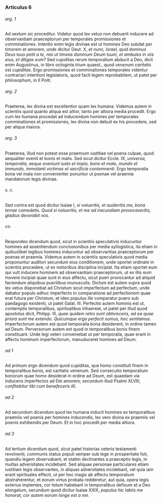 ### Articulus 6

###### arg. 1
Ad sextum sic proceditur. Videtur quod lex vetus non debuerit inducere ad observantiam praeceptorum per temporales promissiones et comminationes. Intentio enim legis divinae est ut homines Deo subdat per timorem et amorem, unde dicitur Deut. X, *et nunc, Israel, quid dominus Deus tuus petit a te, nisi ut timeas dominum Deum tuum, et ambules in viis eius, et diligas eum?* Sed cupiditas rerum temporalium abducit a Deo, dicit enim Augustinus, in libro octoginta trium quaest., quod *venenum caritatis est cupiditas*. Ergo promissiones et comminationes temporales videntur contrariari intentioni legislatoris, quod facit legem reprobabilem, ut patet per philosophum, in II Polit.

###### arg. 2
Praeterea, lex divina est excellentior quam lex humana. Videmus autem in scientiis quod quanto aliqua est altior, tanto per altiora media procedit. Ergo cum lex humana procedat ad inducendum homines per temporales comminationes et promissiones, lex divina non debuit ex his procedere, sed per aliqua maiora.

###### arg. 3
Praeterea, illud non potest esse praemium iustitiae vel poena culpae, quod aequaliter evenit et bonis et malis. Sed sicut dicitur Eccle. IX, *universa, temporalia, aeque eveniunt iusto et impio, bono et malo, mundo et immundo, immolanti victimas et sacrificia contemnenti*. Ergo temporalia bona vel mala non convenienter ponuntur ut poenae vel praemia mandatorum legis divinae.

###### s. c.
Sed contra est quod dicitur Isaiae I, *si volueritis, et audieritis me, bona terrae comedetis. Quod si nolueritis, et me ad iracundiam provocaveritis, gladius devorabit vos*.

###### co.
Respondeo dicendum quod, sicut in scientiis speculativis inducuntur homines ad assentiendum conclusionibus per media syllogistica, ita etiam in quibuslibet legibus homines inducuntur ad observantias praeceptorum per poenas et praemia. Videmus autem in scientiis speculativis quod media proponuntur auditori secundum eius conditionem, unde oportet ordinate in scientiis procedere, ut ex notioribus disciplina incipiat. Ita etiam oportet eum qui vult inducere hominem ad observantiam praeceptorum, ut ex illis eum movere incipiat quae sunt in eius affectu, sicut pueri provocantur ad aliquid faciendum aliquibus puerilibus munusculis. Dictum est autem supra quod lex vetus disponebat ad Christum sicut imperfectum ad perfectum, unde dabatur populo adhuc imperfecto in comparatione ad perfectionem quae erat futura per Christum, et ideo populus ille comparatur puero sub paedagogo existenti, ut patet Galat. III. Perfectio autem hominis est ut, contemptis temporalibus, spiritualibus inhaereat, ut patet per illud quod apostolus dicit, Philipp. III, *quae quidem retro sunt obliviscens, ad ea quae priora sunt me extendo. Quicumque ergo perfecti sumus, hoc sentiamus*. Imperfectorum autem est quod temporalia bona desiderent, in ordine tamen ad Deum. Perversorum autem est quod in temporalibus bonis finem constituant. Unde legi veteri conveniebat ut per temporalia, quae erant in affectu hominum imperfectorum, manuduceret homines ad Deum.

###### ad 1
Ad primum ergo dicendum quod cupiditas, qua homo constituit finem in temporalibus bonis, est caritatis venenum. Sed consecutio temporalium bonorum quae homo desiderat in ordine ad Deum, est quaedam via inducens imperfectos ad Dei amorem; secundum illud Psalmi XLVIII, *confitebitur tibi cum benefeceris illi*.

###### ad 2
Ad secundum dicendum quod lex humana inducit homines ex temporalibus praemiis vel poenis per homines inducendis, lex vero divina ex praemiis vel poenis exhibendis per Deum. Et in hoc procedit per media altiora.

###### ad 3
Ad tertium dicendum quod, sicut patet historias veteris testamenti revolventi, communis status populi semper sub lege in prosperitate fuit, quandiu legem observabant; et statim declinantes a praeceptis legis, in multas adversitates incidebant. Sed aliquae personae particulares etiam iustitiam legis observantes, in aliquas adversitates incidebant, vel quia iam erant spirituales effecti, ut per hoc magis ab affectu temporalium abstraherentur, et eorum virtus probata redderetur; aut quia, opera legis exterius implentes, cor totum habebant in temporalibus defixum et a Deo elongatum, secundum quod dicitur Isaiae XXIX, *populus hic labiis me honorat, cor autem eorum longe est a me*.

